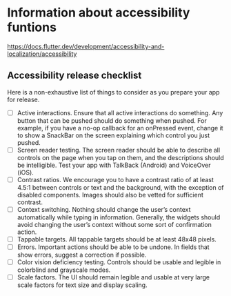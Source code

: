 # Information about accessibility funtions

https://docs.flutter.dev/development/accessibility-and-localization/accessibility

## Accessibility release checklist

Here is a non-exhaustive list of things to consider as you prepare your app for release.

-[ ] Active interactions. Ensure that all active interactions do something. Any button that can be pushed should do something when pushed. For example, if you have a no-op callback for an onPressed event, change it to show a SnackBar on the screen explaining which control you just pushed.
-[ ] Screen reader testing. The screen reader should be able to describe all controls on the page when you tap on them, and the descriptions should be intelligible. Test your app with TalkBack (Android) and VoiceOver (iOS).
-[ ] Contrast ratios. We encourage you to have a contrast ratio of at least 4.5:1 between controls or text and the background, with the exception of disabled components. Images should also be vetted for sufficient contrast.
-[ ] Context switching. Nothing should change the user’s context automatically while typing in information. Generally, the widgets should avoid changing the user’s context without some sort of confirmation action.
-[ ] Tappable targets. All tappable targets should be at least 48x48 pixels.
-[ ] Errors. Important actions should be able to be undone. In fields that show errors, suggest a correction if possible.
-[ ] Color vision deficiency testing. Controls should be usable and legible in colorblind and grayscale modes.
-[ ] Scale factors. The UI should remain legible and usable at very large scale factors for text size and display scaling.
